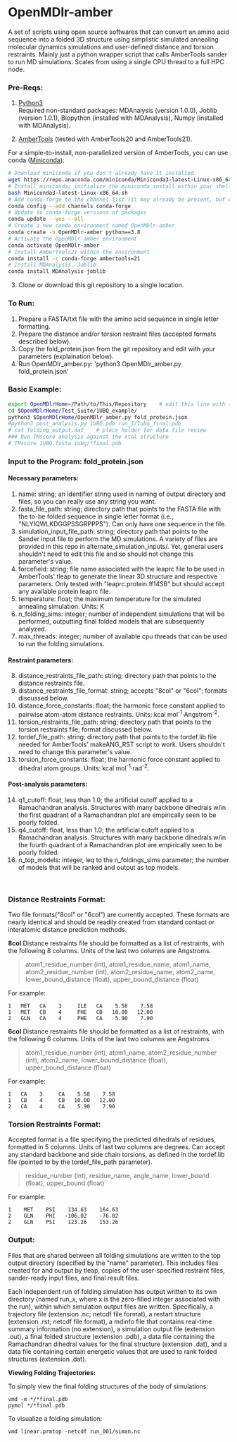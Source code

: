 # OpenMDlr-amber

A set of scripts using open source softwares that can convert an amino acid sequence into a folded 3D structure using simplistic simulated annealing molecular dynamics simulations and user-defined distance and torsion restraints. Mainly just a python wrapper script that calls AmberTools sander to run MD simulations. Scales from using a single CPU thread to a full HPC node. 

### Pre-Reqs:
1. [Python3](https://www.python.org) <br/>
Required non-standard packages: MDAnalysis (version 1.0.0), Joblib (version 1.0.1), Biopython (installed with MDAnalysis), Numpy (installed with MDAnalysis). 

2. [AmberTools](http://ambermd.org/GetAmber.php) (tested with AmberTools20 and AmberTools21). <br/>

For a simple-to-install, non-parallelized version of AmberTools, you can use conda ([Miniconda](https://docs.conda.io/en/latest/miniconda.html)):
```bash
# Download miniconda if you don't already have it installed.
wget https://repo.anaconda.com/miniconda/Miniconda3-latest-Linux-x86_64.sh
# Install miniconda; initialize the miniconda install within your shell during installation.
bash Miniconda3-latest-Linux-x86_64.sh
# Add conda-forge to the channel list (it may already be present, but worth checking). 
conda config --add channels conda-forge
# Update to conda-forge versions of packages
conda update --yes --all
# Create a new conda environment named OpenMDlr-amber
conda create -n OpenMDlr-amber python==3.8
# Activate the OpenMDlr-amber environment
conda activate OpenMDlr-amber
# Install AmberTools21 within the environment
conda install -c conda-forge ambertools=21
# Install MDAnalysis, Joblib 
conda install MDAnalysis joblib
```

3. Clone or download this git repository to a single location. 

### To Run:
1. Prepare a FASTA/txt file with the amino acid sequence in single letter formatting. 
2. Prepare the distance and/or torsion restraint files (accepted formats described below).
3. Copy the fold_protein.json from the git repository and edit with your parameters (explaination below).
4. Run OpenMDlr_amber.py: 'python3 OpenMDlr_amber.py fold_protein.json'

### Basic Example:

```bash
export OpenMDlrHome=/Path/to/This/Repository	# edit this line with the global location for this cloned git repository
cd $OpenMDlrHome/Test_Suite/1UBQ_example/
python3 $OpenMDlrHome/OpenMDlr_amber.py fold_protein.json
#python3 post_analysis.py 1UBQ.pdb run_1/1ubq_final.pdb 
# cat folding_output.dat	# place holder for data file review
### Run TMscore analysis against the xtal structure
# TMscore 1UBQ.fasta 1ubq/*final.pdb
```

### Input to the Program: fold_protein.json 
#### Necessary parameters:
1.  name: string; an identifier string used in naming of output directory and files, so you can really use any string you want. 
2.  fasta_file_path: string; directory path that points to the FASTA file with the to-be folded sequence in single letter format (i.e., "NLYIQWLKDGGPSSGRPPPS"). Can only have one sequence in the file. 
3. simulation_input_file_path: string; directory path that points to the Sander input file to perform the MD simulations. A variety of files are provided in this repo in alternate_simulation_inputs/. Yet, general users shouldn't need to edit this file and so should not change this parameter's value.
4.  forcefield: string; file name associated with the leaprc file to be used in AmberTools' tleap to generate the linear 3D structure and respective parameters. Only tested with "leaprc.protein.ff14SB" but should accept any available protein leaprc file.
5.  temperature: float; the maximum temperature for the simulated annealing simulation. Units: K
6.  n_folding_sims: integer; number of independent simulations that will be performed, outputting final folded models that are subsequently analyzed. 
7.  max_threads: integer; number of available cpu threads that can be used to run the folding simulations.
#### Restraint parameters:
8.  distance_restraints_file_path: string; directory path that points to the distance restraints file.
9.  distance_restraints_file_format: string; accepts "8col" or "6col"; formats discussed below.
10. distance_force_constants: float; the harmonic force constant applied to pairwise atom-atom distance restraints. Units: kcal mol<sup>-1</sup>·Angstrom<sup>-2</sup>.
11. torsion_restraints_file_path: string; directory path that points to the torsion restraints file; format discussed below.
12. tordef_file_path: string; directory path that points to the tordef.lib file needed for AmberTools' makeANG_RST script to work. Users shouldn't need to change this parameter's value. 
13. torsion_force_constants: float; the harmonic force constant applied to dihedral atom groups. Units: kcal mol<sup>-1</sup>·rad<sup>-2</sup>.
#### Post-analysis parameters:
14. q1_cutoff: float, less than 1.0; the artificial cutoff applied to a Ramachandran analysis. Structures with many backbone dihedrals w/in the first quadrant of a Ramachandran plot are empirically seen to be poorly folded. 
15. q4_cutoff: float, less than 1.0; the artificial cutoff applied to a Ramachandran analysis. Structures with many backbone dihedrals w/in the fourth quadrant of a Ramachandran plot are empirically seen to be poorly folded. 
16. n_top_models: integer, leq to the n_foldings_sims parameter; the number of models that will be ranked and output as top models.
<br>

### Distance Restraints Format: ###
Two file formats("8col" or "6col") are currently accepted. These formats are nearly identical and should be readily created from standard contact or interatomic distance prediction methods.

**8col** 
Distance restraints file should be formatted as a list of restraints, with the following 8 columns. Units of the last two columns are Angstroms.

>atom1_residue_number (int), atom1_residue_name, atom1_name, atom2_residue_number (int), atom2_residue_name, atom2_name, lower_bound_distance (float), upper_bound_distance (float)

For example:
```
1   MET   CA    3     ILE   CA    5.58    7.58
1   MET   CB    4     PHE   CB   10.00   12.00
2   GLN   CA    4     PHE   CA    5.90    7.90
```

**6col** 
Distance restraints file should be formatted as a list of restraints, with the following 6 columns. Units of the last two columns are Angstroms.

>atom1_residue_number (int), atom1_name, atom2_residue_number (int), atom2_name, lower_bound_distance (float), upper_bound_distance (float)

For example:
```
1   CA    3     CA    5.58    7.58
1   CB    4     CB   10.00   12.00
2   CA    4     CA    5.90    7.90
```

### Torsion Restraints Format: ###

Accepted format is a file specifying the predicted dihedrals of residues, formatted in 5 columns. Units of last two columns are degrees. Can accept any standard backbone and side chain torsions, as defined in the tordef.lib file (pointed to by the tordef_file_path parameter). 

>residue_number (int), residue_name, angle_name, lower_bound (float), upper_bound (float)

For example:
```
1    MET    PSI    134.63    164.63
2    GLN    PHI   -106.02    -76.02
2    GLN    PSI    123.26    153.26
```

### Output: ### 
Files that are shared between all folding simulations are written to the top output directory (specified by the "name" parameter). This includes files created for and output by tleap, copies of the user-specified restraint files, sander-ready input files, and final result files.

Each independent run of folding simulation has output written to its own directory (named run_x, where x is the zero-filled integer associated with the run), within which simulation output files are written. Specifically, a trajectory file (extension .nc; netcdf file format), a restart structure (extension .rst; netcdf file format), a mdinfo file that contains real-time summary information (no extension), a simulation output file (extension .out), a final folded structure (extension .pdb), a data file containing the Ramachandran dihedral values for the final structure (extension .dat), and a data file containing certain energetic values that are used to rank folded structures (extension .dat). 


**Viewing Folding Trajectories:**

To simply view the final folding structures of the body of simulations:
```
vmd -m */*final.pdb
pymol */*final.pdb
```


To visualize a folding simulation: 
```
vmd linear.prmtop -netcdf run_001/siman.nc
```



